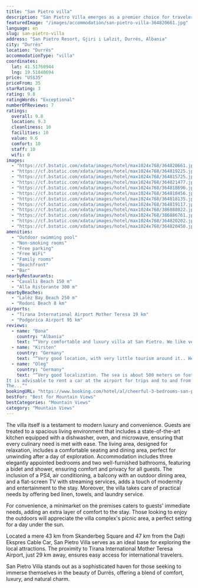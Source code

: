```yaml
---
title: "San Pietro villa"
description: "San Pietro Villa emerges as a premier choice for travelers seeking a blend of luxury and natural beauty in Durrës."
featuredImage: "/images/accommodation/san-pietro-villa-364820661.jpg"
language: en
slug: san-pietro-villa
address: "San Pietro Resort, Gjiri i Lalzit, Durrës, Albania"
city: "Durrës"
location: "Durrës"
accommodationType: "villa"
coordinates:
  lat: 41.51760944
  lng: 19.51840694
price: "US$35"
priceFrom: 35
starRating: 3
rating: 9.8
ratingWords: "Exceptional"
numberOfReviews: 7
ratings:
  overall: 9.8
  location: 9.3
  cleanliness: 10
  facilities: 10
  value: 9.6
  comfort: 10
  staff: 10
  wifi: 0
images:
  - "https://cf.bstatic.com/xdata/images/hotel/max1024x768/364820661.jpg?k=3c2f0fca31f7d6fd05ed0821976f4bc796126d3697e7de7f5c661cb27dcab340&o=&hp=1"
  - "https://cf.bstatic.com/xdata/images/hotel/max1024x768/364819225.jpg?k=fd3186dafe20105f4b5bf329c6f2214ed055f54850e8aa135499a752263fe8cf&o=&hp=1"
  - "https://cf.bstatic.com/xdata/images/hotel/max1024x768/364815725.jpg?k=f31e10603b3356344e0a828d888bf5c0421dca95ba574eb22716ce386246d044&o=&hp=1"
  - "https://cf.bstatic.com/xdata/images/hotel/max1024x768/364821477.jpg?k=ee1e784d6e4a4fd1d90986bdd5989410096510c70c317724885fd14dbaefe0ba&o=&hp=1"
  - "https://cf.bstatic.com/xdata/images/hotel/max1024x768/364818696.jpg?k=c2845c94d3281df83b80a133c8117c95df1d5e27bfda5d3c9bd0c4a73fccf43e&o=&hp=1"
  - "https://cf.bstatic.com/xdata/images/hotel/max1024x768/364818456.jpg?k=4c120f26d562cb6a291c98029d523778c7d8abcd022bc8e8e1ad4333ec348643&o=&hp=1"
  - "https://cf.bstatic.com/xdata/images/hotel/max1024x768/364818135.jpg?k=6e51fef21739d4b8b45652808b97c8428170a9611500a02b9ac33d510755b417&o=&hp=1"
  - "https://cf.bstatic.com/xdata/images/hotel/max1024x768/364819117.jpg?k=b202cc9a1c1fe9d8d8412d184fcf0ff2509a3eef45a8cc3eaa59236860bdf0df&o=&hp=1"
  - "https://cf.bstatic.com/xdata/images/hotel/max1024x768/386888022.jpg?k=febea19a6d7a7a064bcbedb3eb3104045b6ffae35aa18f72402285c58a83933b&o=&hp=1"
  - "https://cf.bstatic.com/xdata/images/hotel/max1024x768/386886761.jpg?k=e35fc1e5e056a10d5b5860aeed51f2b388560da1673e34083176075012ae1388&o=&hp=1"
  - "https://cf.bstatic.com/xdata/images/hotel/max1024x768/364820202.jpg?k=7d73a0c1467804c42b778f1cbc2a29a1d2b2e84b946eeee63121bc9e7d0910a5&o=&hp=1"
  - "https://cf.bstatic.com/xdata/images/hotel/max1024x768/364820450.jpg?k=d17576ba3db7af7a2d10878151297aba2d77cceadf3fe517d0106d99d45f690f&o=&hp=1"
amenities:
  - "Outdoor swimming pool"
  - "Non-smoking rooms"
  - "Free parking"
  - "Free WiFi"
  - "Family rooms"
  - "Beachfront"
  - "Bar"
nearbyRestaurants:
  - "Cavalli Beach 150 m"
  - "Alla Ristorante 300 m"
nearbyBeaches:
  - "Lalëz Bay Beach 250 m"
  - "Rodoni Beach 8 km"
airports:
  - "Tirana International Airport Mother Teresa 19 km"
  - "Podgorica Airport 95 km"
reviews:
  - name: "Bona"
    country: "Albania"
    text: "“Very comfortable and luxury villa at San Pietro. We like very much the private pool, it was very romantic in the night with the lights changing colors. Higly recomanded”"
  - name: "Kirsten"
    country: "Germany"
    text: "“Very good location, with very little tourism around it.. Here you had your peace and on the beach a large selection of free beach chairs. Great heated pool. The villa was completely air conditioned and newly decorated with beautiful designer...”"
  - name: "Oleg"
    country: "Germany"
    text: "“Very good localization. The sea is about 500 meters on foot. Grocery store and restaurant 300 meters away. Villa is closer to new condition.
It is advisable to rent a car at the airport for trips and to and from the airport when returning.
The...”"
bookingURL: "https://www.booking.com/hotel/al/cheerful-3-bedrooms-san-pietro-villa-with-pool.en-gb.html?aid=8035640"
bestFor: "Best for Mountain Views"
bestCategories: "Mountain Views"
category: "Mountain Views"
---
```


The villa itself is a testament to modern luxury and convenience. Guests are treated to a spacious living environment that includes a state-of-the-art kitchen equipped with a dishwasher, oven, and microwave, ensuring that every culinary need is met with ease. The living area, designed for relaxation, includes a comfortable seating and dining area, perfect for unwinding after a day of exploration. Accommodation includes three elegantly appointed bedrooms and two well-furnished bathrooms, featuring a bidet and shower, ensuring comfort and privacy for all guests. The inclusion of a PS4, air conditioning, a balcony with an outdoor dining area, and a flat-screen TV with streaming services, adds a touch of modernity and entertainment to the stay. Moreover, the villa takes care of practical needs by offering bed linen, towels, and laundry service.

For convenience, a minimarket on the premises caters to guests' immediate needs, adding an extra layer of comfort to the stay. Those looking to enjoy the outdoors will appreciate the villa complex's picnic area, a perfect setting for a day under the sun.

Located a mere 43 km from Skanderbeg Square and 47 km from the Dajti Ekspres Cable Car, San Pietro Villa serves as an ideal base for exploring the local attractions. The proximity to Tirana International Mother Teresa Airport, just 29 km away, ensures easy access for international travelers.

San Pietro Villa stands out as a sophisticated haven for those seeking to immerse themselves in the beauty of Durrës, offering a blend of comfort, luxury, and natural charm.